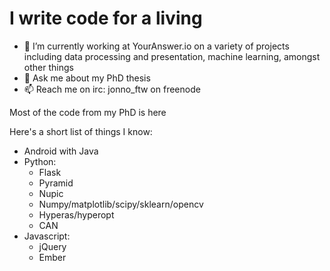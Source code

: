 # I write code for a living

- 🔭 I’m currently working at YourAnswer.io on a variety of projects including data processing and presentation, machine learning, amongst other things
- 💬 Ask me about my PhD thesis
- 📫 Reach me on irc: jonno_ftw on freenode

Most of the code from my PhD is here

Here's a short list of things I know:

* Android with Java
* Python:
  - Flask
  - Pyramid
  - Nupic
  - Numpy/matplotlib/scipy/sklearn/opencv
  - Hyperas/hyperopt
  - CAN
* Javascript:
  - jQuery
  - Ember
